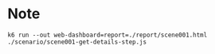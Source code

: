# Note

`k6 run --out web-dashboard=report=./report/scene001.html ./scenario/scene001-get-details-step.js`
